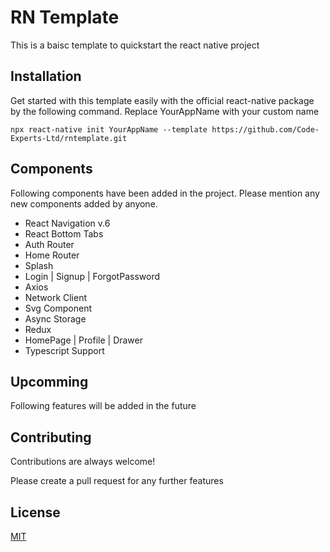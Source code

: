 
# RN Template

This is a baisc template to quickstart the react native project



## Installation

Get started with this template easily with the official react-native package by the following command. Replace YourAppName with your custom name

```
npx react-native init YourAppName --template https://github.com/Code-Experts-Ltd/rntemplate.git
```



## Components

Following components have been added in the project. Please mention any new components added by anyone.

* React Navigation v.6
* React Bottom Tabs
* Auth Router
* Home Router
* Splash
* Login | Signup | ForgotPassword 
* Axios
* Network Client
* Svg Component
* Async Storage
* Redux
* HomePage | Profile | Drawer 
* Typescript Support

## Upcomming

Following features will be added in the future


## Contributing

Contributions are always welcome!

Please create a pull request for any further features



## License

[MIT](https://choosealicense.com/licenses/mit/)

